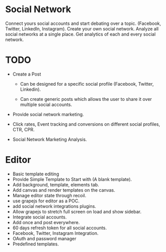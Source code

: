 # Social Network 
Connect yours social accounts and start debating over a topic. (Facebook, Twitter, LinkedIn, Instagram).
Create your own social network. Analyze all social networks at a single place. Get analytics of each and every social network.

# TODO

- Create a Post

  - Can be designed for a specific social profile (Facebook, Twitter, Linkedin).
  
  - Can create generic posts which allows the user to share it over multiple social accounts.
  
- Provide social network marketing.

- Click rates, Event tracking and conversions on different social profiles, CTR, CPR.

- Social Network Marketing Analysis.

# Editor
- Basic template editing
- Provide Simple Template to Start with (A blank template).
- Add background, template, elements tab.
- Add canvas and render templates on the canvas.
- Manage editor state through recoil.
- use grapejs for editor as a POC.
- add social network integrations plugins.
- Allow grapejs to stretch full screen on load and show sidebar.
- Integrate social accounts.
- Add once and post everywhere.
- 60 days refresh token for all social accounts.
- Facebook, Twitter, Instagram Integration.
- OAuth and password manager
- Predefined templates.
